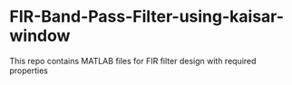 # FIR-Band-Pass-Filter-using-kaisar-window
This repo contains MATLAB files for FIR filter design with required properties
